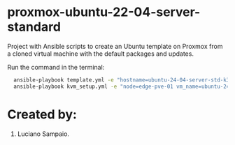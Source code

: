 # proxmox-ubuntu-22-04-server-standard
Project with Ansible scripts to create an Ubuntu template on Proxmox from a cloned virtual machine with the default packages and updates.

Run the command in the terminal:
```bash
  ansible-playbook template.yml -e "hostname=ubuntu-24-04-server-std-k3s"
  ansible-playbook kvm_setup.yml -e "node=edge-pve-01 vm_name=ubuntu-24-04-server-std-k3s"
```

# Created by:

1. Luciano Sampaio.
